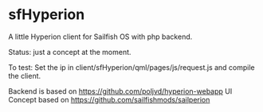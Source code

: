 # sfHyperion
A little Hyperion client for Sailfish OS with php backend.

Status: just a concept at the moment.

To test: Set the ip in client/sfHyperion/qml/pages/js/request.js and compile the client.

Backend is based on https://github.com/poljvd/hyperion-webapp
UI Concept based on https://github.com/sailfishmods/sailperion
